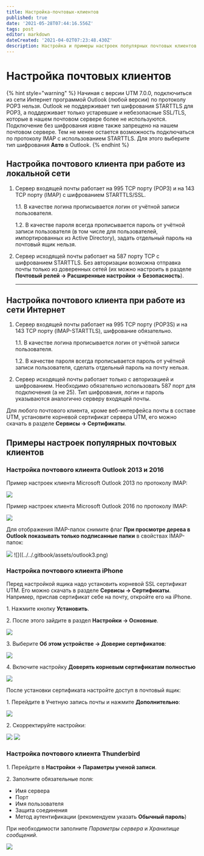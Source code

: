 ```yaml
---
title: Настройка-почтовых-клиентов
published: true
date: '2021-05-28T07:44:16.556Z'
tags: post
editor: markdown
dateCreated: '2021-04-02T07:23:48.430Z'
description: Настройка и примеры настроек популярных почтовых клиентов.
---
```


# Настройка почтовых клиентов

{% hint style="warning" %}
Начиная с версии UTM 7.0.0, подключиться из сети Интернет программой Outlook (любой версии) по протоколу POP3 нельзя. Outlook не поддерживает тип шифрования STARTTLS для POP3, а поддерживает только устаревшие и небезопасные SSL/TLS, которые в нашем почтовом сервере более не используются. Подключение без шифрования извне также запрещено на нашем почтовом сервере. Тем не менее остается возможность подключаться по протоколу IMAP с использованием STARTTLS. Для этого выберите тип шифрования **Авто** в Outlook.
{% endhint %}

## Настройка почтового клиента при работе из локальной сети

1.  Сервер входящей почты работает на 995 TCP порту (РОР3) и на 143 TCP порту (IMAP) с шифрованием STARTTLS/SSL.

    1.1. В качестве логина прописывается логин от учётной записи пользователя.

    1.2. В качестве пароля всегда прописывается пароль от учётной записи пользователя (в том числе для пользователей, импортированных из Active Directory), задать отдельный пароль на почтовый ящик нельзя.
2.  Сервер исходящей почты работает на 587 порту TCP с шифрованием STARTTLS. Без авторизации возможна отправка почты только из доверенных сетей (их можно настроить в разделе **Почтовый релей -> Расширенные настройки -> Безопасность**).

    ***

## **Настройка почтового клиента при работе из сети Интернет**

1.  Сервер входящей почты работает на 995 TCP порту (POP3S) и на 143 TCP порту (IMAP-STARTTLS), шифрование обязательно.

    1.1. В качестве логина прописывается логин от учётной записи пользователя.

    1.2. В качестве пароля всегда прописывается пароль от учётной записи пользователя, сделать отдельный пароль на почту нельзя.
2. Сервер исходящей почты работает только с авторизацией и шифрованием. Необходимо обязательно использовать 587 порт для подключения (а не 25). Тип шифрования, логин и пароль указываются аналогично серверу входящей почты.

Для любого почтового клиента, кроме веб-интерфейса почты в составе UTM, установите корневой сертификат сервера UTM, его можно скачать в разделе **Сервисы -> Сертификаты**.

## Примеры настроек популярных почтовых клиентов

### Настройка почтового клиента Outlook 2013 и 2016

Пример настроек клиента Microsoft Outlook 2013 по протоколу IMAP:

![](../../.gitbook/assets/outlook2013.jpg)

Пример настроек клиента Microsoft Outlook 2016 по протоколу IMAP:

![](../../.gitbook/assets/outlook2016.jpg)

Для отображения IMAP-папок снимите флаг **При просмотре дерева в Outlook показывать только подписанные папки** в свойствах IMAP-папок:

![](../../.gitbook/assets/outlook2.png) ![]((../../.gitbook/assets/outlook3.png)

### Настройка почтового клиента iPhone

Перед настройкой ящика надо установить корневой SSL сертификат UTM. Его можно скачать в разделе **Сервисы -> Сертификаты**. Например, прислав сертификат себе на почту, откройте его на iPhone.

1\. Нажмите кнопку **Установить**.

2\. После этого зайдите в раздел **Настройки -> Основные**.

![](../../.gitbook/assets/iphone004.png)

3\. Выберите **Об этом устройстве -> Доверие сертификатов**:

![](../../.gitbook/assets/iphone005.png)

4\. Включите настройку **Доверять корневым сертификатам полностью**

![](../../.gitbook/assets/iphone006.png)

После установки сертификата настройте доступ в почтовый ящик:

1\. Перейдите в Учетную запись почты и нажмите **Дополнительно**:

![](../../.gitbook/assets/iphone003.png)

2\. Скорректируйте настройки:

![](../../.gitbook/assets/iphone002.png) ![](../../.gitbook/assets/iphone001.png)

### Настройка почтового клиента Thunderbird

1\. Перейдите в **Настройки -> Параметры ученой записи**.

2\. Заполните обязательные поля:

* Имя сервера
* Порт
* Имя пользователя
* Защита соединения
* Метод аутентификации (рекомендуем указать **Обычный пароль**)

При необходимости заполните _Параметры сервера_ и _Хранилище сообщений_.

![](../../.gitbook/assets/thunderbird.png)
